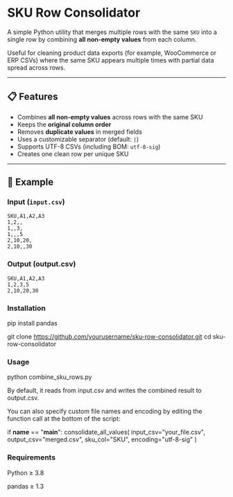 # SKU Row Consolidator

A simple Python utility that merges multiple rows with the same `SKU` into a single row by combining **all non-empty values** from each column.

Useful for cleaning product data exports (for example, WooCommerce or ERP CSVs) where the same SKU appears multiple times with partial data spread across rows.

---

## 📋 Features

- Combines **all non-empty values** across rows with the same SKU  
- Keeps the **original column order**  
- Removes **duplicate values** in merged fields  
- Uses a customizable separator (default: `|`)  
- Supports UTF-8 CSVs (including BOM: `utf-8-sig`)  
- Creates one clean row per unique SKU  

---

## 🧠 Example

### Input (`input.csv`)
```csv
SKU,A1,A2,A3
1,2,,
1,,3,
1,,,5
2,10,20,
2,10,,30
```

### Output (output.csv)
```
SKU,A1,A2,A3
1,2,3,5
2,10,20,30
```

### Installation

pip install pandas

git clone https://github.com/yourusername/sku-row-consolidator.git
cd sku-row-consolidator

### Usage

python combine_sku_rows.py

By default, it reads from input.csv and writes the combined result to output.csv.

You can also specify custom file names and encoding by editing the function call at the bottom of the script:

if __name__ == "__main__":
    consolidate_all_values(
        input_csv="your_file.csv",
        output_csv="merged.csv",
        sku_col="SKU",
        encoding="utf-8-sig"
    )

### Requirements

Python ≥ 3.8

pandas ≥ 1.3

